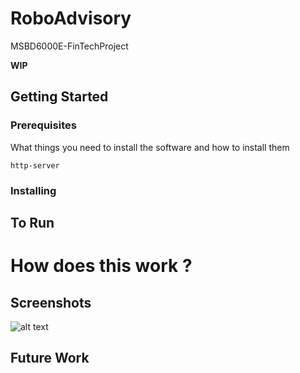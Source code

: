 # RoboAdvisory
MSBD6000E-FinTechProject


**WIP**

## Getting Started

### Prerequisites

What things you need to install the software and how to install them

```
http-server
```

### Installing

## To Run

# How does this work ?

## Screenshots
![alt text](https://i.ibb.co/BtvtB4n/Start-Game.png)


## Future Work
